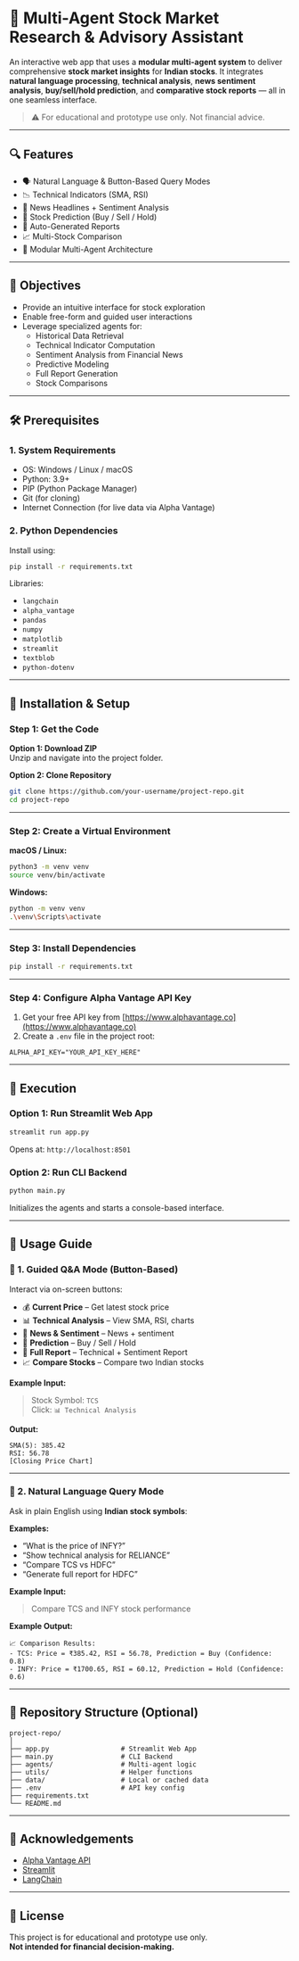 # 🧠 Multi-Agent Stock Market Research & Advisory Assistant

An interactive web app that uses a **modular multi-agent system** to deliver comprehensive **stock market insights** for **Indian stocks**. It integrates **natural language processing**, **technical analysis**, **news sentiment analysis**, **buy/sell/hold prediction**, and **comparative stock reports** — all in one seamless interface.

> ⚠️ For educational and prototype use only. Not financial advice.

---

## 🔍 Features

- 🗣️ Natural Language & Button-Based Query Modes  
- 📉 Technical Indicators (SMA, RSI)  
- 📰 News Headlines + Sentiment Analysis  
- 🔮 Stock Prediction (Buy / Sell / Hold)  
- 📑 Auto-Generated Reports  
- 📈 Multi-Stock Comparison  
- 🧩 Modular Multi-Agent Architecture  

---

## 🎯 Objectives

- Provide an intuitive interface for stock exploration  
- Enable free-form and guided user interactions  
- Leverage specialized agents for:  
  - Historical Data Retrieval  
  - Technical Indicator Computation  
  - Sentiment Analysis from Financial News  
  - Predictive Modeling  
  - Full Report Generation  
  - Stock Comparisons  

---

## 🛠️ Prerequisites

### 1. System Requirements

- OS: Windows / Linux / macOS  
- Python: 3.9+  
- PIP (Python Package Manager)  
- Git (for cloning)  
- Internet Connection (for live data via Alpha Vantage)  

### 2. Python Dependencies

Install using:

```bash
pip install -r requirements.txt
```

Libraries:

- `langchain`  
- `alpha_vantage`  
- `pandas`  
- `numpy`  
- `matplotlib`  
- `streamlit`  
- `textblob`  
- `python-dotenv`  

---

## 🚀 Installation & Setup

### Step 1: Get the Code

**Option 1: Download ZIP**  
Unzip and navigate into the project folder.

**Option 2: Clone Repository**

```bash
git clone https://github.com/your-username/project-repo.git
cd project-repo
```

---

### Step 2: Create a Virtual Environment

**macOS / Linux:**
```bash
python3 -m venv venv
source venv/bin/activate
```

**Windows:**
```bash
python -m venv venv
.\venv\Scripts\activate
```

---

### Step 3: Install Dependencies

```bash
pip install -r requirements.txt
```

---

### Step 4: Configure Alpha Vantage API Key

1. Get your free API key from [https://www.alphavantage.co](https://www.alphavantage.co)  
2. Create a `.env` file in the project root:

```env
ALPHA_API_KEY="YOUR_API_KEY_HERE"
```

---

## 🧪 Execution

### Option 1: Run Streamlit Web App

```bash
streamlit run app.py
```

Opens at: `http://localhost:8501`

### Option 2: Run CLI Backend

```bash
python main.py
```

Initializes the agents and starts a console-based interface.

---

## 📘 Usage Guide

### 🧭 1. Guided Q&A Mode (Button-Based)

Interact via on-screen buttons:

- 💰 **Current Price** – Get latest stock price  
- 📊 **Technical Analysis** – View SMA, RSI, charts  
- 📰 **News & Sentiment** – News + sentiment  
- 🔮 **Prediction** – Buy / Sell / Hold  
- 📑 **Full Report** – Technical + Sentiment Report  
- 📈 **Compare Stocks** – Compare two Indian stocks  

**Example Input:**

> Stock Symbol: `TCS`  
> Click: `📊 Technical Analysis`

**Output:**
```
SMA(5): 385.42
RSI: 56.78
[Closing Price Chart]
```

---

### 💬 2. Natural Language Query Mode

Ask in plain English using **Indian stock symbols**:

**Examples:**

- “What is the price of INFY?”  
- “Show technical analysis for RELIANCE”  
- “Compare TCS vs HDFC”  
- “Generate full report for HDFC”  

**Example Input:**

> Compare TCS and INFY stock performance

**Example Output:**

```
📈 Comparison Results:
- TCS: Price = ₹385.42, RSI = 56.78, Prediction = Buy (Confidence: 0.8)
- INFY: Price = ₹1700.65, RSI = 60.12, Prediction = Hold (Confidence: 0.6)
```

---

## 📎 Repository Structure (Optional)

```
project-repo/
│
├── app.py                  # Streamlit Web App
├── main.py                 # CLI Backend
├── agents/                 # Multi-agent logic
├── utils/                  # Helper functions
├── data/                   # Local or cached data
├── .env                    # API key config
├── requirements.txt
└── README.md
```

---

## 🤝 Acknowledgements

- [Alpha Vantage API](https://www.alphavantage.co/)  
- [Streamlit](https://streamlit.io/)  
- [LangChain](https://www.langchain.com/)  

---

## 📌 License

This project is for educational and prototype use only.  
**Not intended for financial decision-making.**
